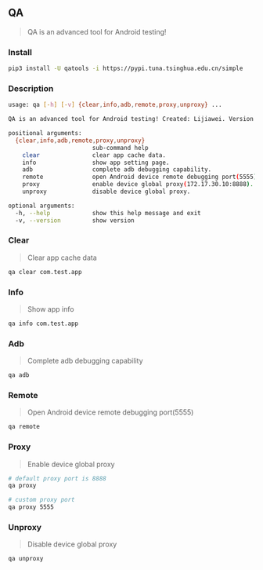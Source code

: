 ## QA
>QA is an advanced tool for Android testing!

### Install
```bash
pip3 install -U qatools -i https://pypi.tuna.tsinghua.edu.cn/simple
```
### Description
```bash
usage: qa [-h] [-v] {clear,info,adb,remote,proxy,unproxy} ...

QA is an advanced tool for Android testing! Created: Lijiawei. Version 0.0.8

positional arguments:
  {clear,info,adb,remote,proxy,unproxy}
                        sub-command help
    clear               clear app cache data.
    info                show app setting page.
    adb                 complete adb debugging capability.
    remote              open Android device remote debugging port(5555).
    proxy               enable device global proxy(172.17.30.10:8888).
    unproxy             disable device global proxy.

optional arguments:
  -h, --help            show this help message and exit
  -v, --version         show version


```

### Clear
> Clear app cache data
```bash
qa clear com.test.app
```

### Info
> Show app info
```bash
qa info com.test.app
```

### Adb
> Complete adb debugging capability
```bash
qa adb
```

### Remote
> Open Android device remote debugging port(5555)
```bash
qa remote
```

### Proxy
> Enable device global proxy
```bash
# default proxy port is 8888
qa proxy

# custom proxy port
qa proxy 5555
```

### Unproxy
> Disable device global proxy
```bash
qa unproxy
```
